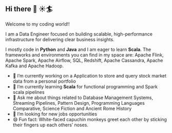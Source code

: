 ## Hi there 👋 :sunny::surfer:

Welcome to my coding world!!

I am a Data Engineer focused on building scalable, high-performance infrastructure for delivering clear business insights.

I mostly code in **Python** and **Java** and I am eager to learn **Scala**. The frameworks and environments you can find in my space are: Apache Flink, Apache Spark, Apache Airflow, SQL, Redshift, Apache Cassandra, Apache Kafka and Apache Hadoop.

- 🔭 I’m currently working on a Application to store and query stock market data from a personal portfolio
- 🌱 I’m currently learning **Scala** for functional programming and Spark scala pipelines
- 💬 Ask me about things related to Database Management Systems, Streaming Pipelines, Pattern Design, Programming Languages Comparative, Science Fiction and Ancient Rome History 
- 👯 I’m looking for new jobs opportunities 
- 😄 Fun fact: White-faced capuchin monkeys greet each other by sticking their fingers up each others’ noses.

<!--
**deepSalva/deepSalva** is a ✨ _special_ ✨ repository because its `README.md` (this file) appears on your GitHub profile.

Here are some ideas to get you started:

- 🔭 I’m currently working on ...
- 🌱 I’m currently learning ...
- 👯 I’m looking to collaborate on ...
- 🤔 I’m looking for help with ...
- 💬 Ask me about ...
- 📫 How to reach me: ...
- 😄 Pronouns: ...
- ⚡ Fun fact: ...
-->
